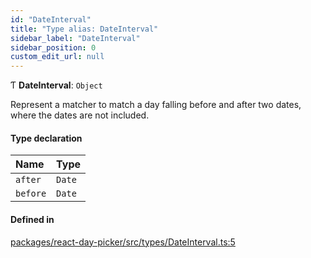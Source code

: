 ```yaml
---
id: "DateInterval"
title: "Type alias: DateInterval"
sidebar_label: "DateInterval"
sidebar_position: 0
custom_edit_url: null
---
```


Ƭ **DateInterval**: `Object`

Represent a matcher to match a day falling before and after two dates, where
the dates are not included.

#### Type declaration

| Name | Type |
| :------ | :------ |
| `after` | `Date` |
| `before` | `Date` |

#### Defined in

[packages/react-day-picker/src/types/DateInterval.ts:5](https://github.com/gpbl/react-day-picker/blob/b5db746c/packages/react-day-picker/src/types/DateInterval.ts#L5)
